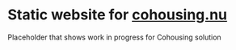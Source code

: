 # Static website for [cohousing.nu](https://cohousing.nu)

Placeholder that shows work in progress for Cohousing solution
